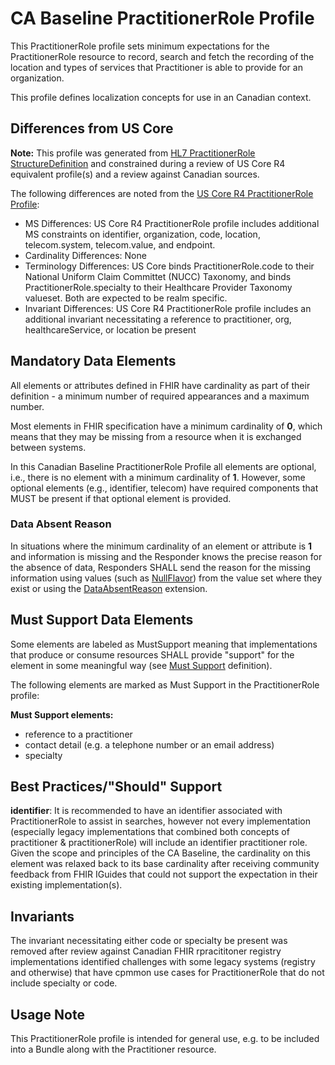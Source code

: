 # CA Baseline PractitionerRole Profile
This PractitionerRole profile sets minimum expectations for the PractitionerRole resource to record, search and fetch the recording of the location and types of services that Practitioner is able to provide for an organization.

This profile defines localization concepts for use in an Canadian context.

## Differences from US Core
**Note:** This profile was generated from [HL7 PractitionerRole StructureDefinition](http://hl7.org/fhir/R4/practitionerrole.html) and constrained during a review of US Core R4 equivalent profile(s) and a review against Canadian sources.

The following differences are noted from the [US Core R4 PractitionerRole Profile](hl7.org/fhir/us/core/STU4/StructureDefinition-us-core-practitionerrole.html):
* MS Differences: US Core R4 PractitionerRole profile includes additional MS constraints on identifier, organization, code, location, telecom.system, telecom.value, and endpoint.
* Cardinality Differences: None
* Terminology Differences: US Core binds PractitionerRole.code to their National Uniform Claim Committet (NUCC) Taxonomy, and binds PractitionerRole.specialty to their Healthcare Provider Taxonomy valueset. Both are expected to be realm specific.
* Invariant Differences: US Core R4 PractitionerRole profile includes an additional invariant necessitating a reference to practitioner, org, healthcareService, or location be present

## Mandatory Data Elements
All elements or attributes defined in FHIR have cardinality as part of their definition - a minimum number of required appearances and a maximum number.

Most elements in FHIR specification have a minimum cardinality of **0**, which means that they may be missing from a resource when it is exchanged between systems.

In this Canadian Baseline PractitionerRole Profile all elements are optional, i.e., there is no element with a minimum cardinality of **1**. However, some optional elements (e.g., identifier, telecom) have required components that MUST be present if that optional element is provided.

### Data Absent Reason
In situations where the minimum cardinality of an element or attribute is **1** and information is missing and the Responder knows the precise reason for the absence of data, Responders SHALL send the reason for the missing information using values (such as [NullFlavor](https://www.hl7.org/fhir/extension-iso21090-nullflavor.html)) from the value set where they exist or using the [DataAbsentReason](http://hl7.org/fhir/StructureDefinition/data-absent-reason) extension.

## Must Support Data Elements
Some elements are labeled as MustSupport meaning that implementations that produce or consume resources SHALL provide "support" for the element in some meaningful way (see [Must Support](https://build.fhir.org/ig/HL7-Canada/ca-baseline/general-guidance.html#must-support) definition).

The following elements are marked as Must Support in the PractitionerRole profile:

**Must Support elements:**
* reference to a practitioner
* contact detail (e.g. a telephone number or an email address)
* specialty

## Best Practices/"Should" Support
**identifier**: It is recommended to have an identifier associated with PractitionerRole to assist in searches, however not every implementation (especially legacy implementations that combined both concepts of practitioner & practitionerRole) will include an identifier practitioner role. Given the scope and principles of the CA Baseline, the cardinality on this element was relaxed back to its base cardinality after receiving community feedback from FHIR IGuides that could not support the expectation in their existing implementation(s).

## Invariants
The invariant necessitating either code or specialty be present was removed after review against Canadian FHIR rpracititoner registry implementations identified challenges with some legacy systems (registry and otherwise) that have cpmmon use cases for PractitionerRole that do not include specialty or code.

## Usage Note
This PractitionerRole profile is intended for general use, e.g. to be included into a Bundle along with the Practitioner resource.
